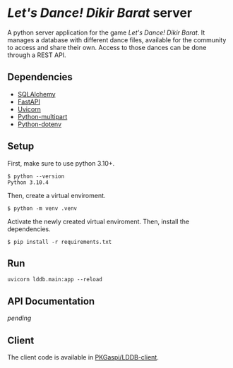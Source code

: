 # *Let's Dance! Dikir Barat* server
A python server application for the game *Let's Dance! Dikir Barat*. It manages
a database with different dance files, available for the community to access and
share their own. Access to those dances can be done through a REST API.

## Dependencies

- [SQLAlchemy](https://www.sqlalchemy.org/)
- [FastAPI](https://fastapi.tiangolo.com/)
- [Uvicorn](uvicorn.org)
- [Python-multipart](https://andrew-d.github.io/python-multipart/)
- [Python-dotenv](https://pypi.org/project/python-dotenv/)

## Setup

First, make sure to use python 3.10+.

```console
$ python --version
Python 3.10.4
```


Then, create a virtual enviroment.

```console
$ python -m venv .venv
```
Activate the newly created virtual enviroment. Then, install the dependencies.

```console
$ pip install -r requirements.txt
```

## Run

```
uvicorn lddb.main:app --reload
```

## API Documentation

*pending*

## Client

The client code is available in [PKGaspi/LDDB-client](https://github.com/PKGaspi/LDDB-client).